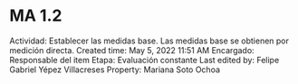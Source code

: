 # MA 1.2

Actividad: Establecer las medidas base. Las medidas base se obtienen por medición directa.
Created time: May 5, 2022 11:51 AM
Encargado: Responsable del item
Etapa: Evaluación constante
Last edited by: Felipe Gabriel Yépez Villacreses
Property: Mariana Soto Ochoa